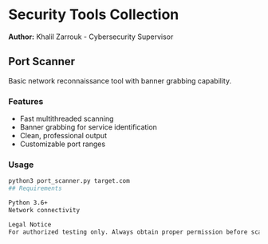# Security Tools Collection
**Author:** Khalil Zarrouk - Cybersecurity Supervisor

## Port Scanner
Basic network reconnaissance tool with banner grabbing capability.

### Features
- Fast multithreaded scanning
- Banner grabbing for service identification
- Clean, professional output
- Customizable port ranges

### Usage
```bash
python3 port_scanner.py target.com
## Requirements

Python 3.6+
Network connectivity

Legal Notice
For authorized testing only. Always obtain proper permission before scanning networks

